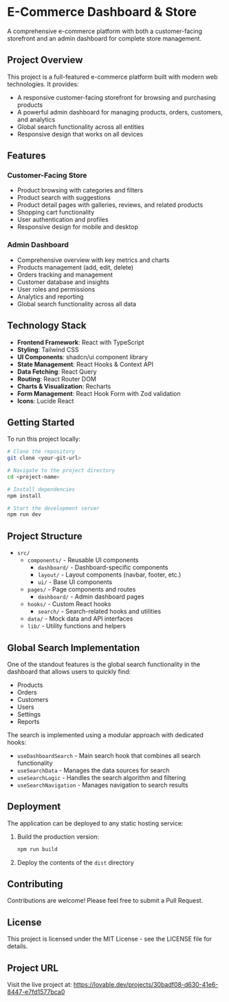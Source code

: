 
# E-Commerce Dashboard & Store

A comprehensive e-commerce platform with both a customer-facing storefront and an admin dashboard for complete store management.

## Project Overview

This project is a full-featured e-commerce platform built with modern web technologies. It provides:

- A responsive customer-facing storefront for browsing and purchasing products
- A powerful admin dashboard for managing products, orders, customers, and analytics
- Global search functionality across all entities
- Responsive design that works on all devices

## Features

### Customer-Facing Store
- Product browsing with categories and filters
- Product search with suggestions
- Product detail pages with galleries, reviews, and related products
- Shopping cart functionality
- User authentication and profiles
- Responsive design for mobile and desktop

### Admin Dashboard
- Comprehensive overview with key metrics and charts
- Products management (add, edit, delete)
- Orders tracking and management
- Customer database and insights
- User roles and permissions
- Analytics and reporting
- Global search functionality across all data

## Technology Stack

- **Frontend Framework**: React with TypeScript
- **Styling**: Tailwind CSS
- **UI Components**: shadcn/ui component library
- **State Management**: React Hooks & Context API
- **Data Fetching**: React Query
- **Routing**: React Router DOM
- **Charts & Visualization**: Recharts
- **Form Management**: React Hook Form with Zod validation
- **Icons**: Lucide React

## Getting Started

To run this project locally:

```sh
# Clone the repository
git clone <your-git-url>

# Navigate to the project directory
cd <project-name>

# Install dependencies
npm install

# Start the development server
npm run dev
```

## Project Structure

- `src/`
  - `components/` - Reusable UI components
    - `dashboard/` - Dashboard-specific components
    - `layout/` - Layout components (navbar, footer, etc.)
    - `ui/` - Base UI components
  - `pages/` - Page components and routes
    - `dashboard/` - Admin dashboard pages
  - `hooks/` - Custom React hooks
    - `search/` - Search-related hooks and utilities
  - `data/` - Mock data and API interfaces
  - `lib/` - Utility functions and helpers

## Global Search Implementation

One of the standout features is the global search functionality in the dashboard that allows users to quickly find:

- Products
- Orders
- Customers
- Users
- Settings
- Reports

The search is implemented using a modular approach with dedicated hooks:
- `useDashboardSearch` - Main search hook that combines all search functionality
- `useSearchData` - Manages the data sources for search
- `useSearchLogic` - Handles the search algorithm and filtering
- `useSearchNavigation` - Manages navigation to search results

## Deployment

The application can be deployed to any static hosting service:

1. Build the production version:
   ```sh
   npm run build
   ```
2. Deploy the contents of the `dist` directory

## Contributing

Contributions are welcome! Please feel free to submit a Pull Request.

## License

This project is licensed under the MIT License - see the LICENSE file for details.

## Project URL

Visit the live project at: https://lovable.dev/projects/30badf08-d630-41e6-8447-e7fd1577bca0
